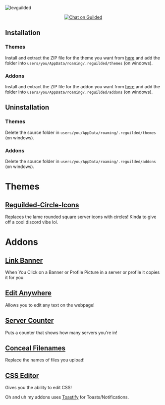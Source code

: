 ![levguilded](https://github.com/horsehair/levguilded/blob/main/lgb.png)

<p align="center">
<a href="https://www.guilded.gg/i/2yenj7K2">
<img src="https://img.shields.io/static/v1?label=Chat%20on&message=Guilded&style=flat-square&color=F5C400" alt="Chat on Guilded" />
</a>
</p>

## Installation

### Themes

Install and extract the ZIP file for the theme you want from [here](https://github.com/levisurely/levguilded/releases) and add the folder into `users/you/AppData/roaming/.reguilded/themes` (on windows).

### Addons

Install and extract the ZIP file for the addon you want from [here](https://github.com/levisurely/levguilded/releases) and add the folder into `users/you/AppData/roaming/.reguilded/addons` (on windows).

## Uninstallation

### Themes

Delete the source folder in `users/you/AppData/roaming/.reguilded/themes` (on windows).

### Addons

Delete the source folder in `users/you/AppData/roaming/.reguilded/addons` (on windows).

# Themes

## [Reguilded-Circle-Icons](https://github.com/levisurely/levguilded/tree/main/Circle%20Icons)

Replaces the lame rounded square server icons with circles! Kinda to give off a cool discord vibe lol.

# Addons

## [Link Banner](https://github.com/levisurely/levguilded/tree/main/Link%20Banner)

When You Click on a Banner or Profile Picture in a server or profile it copies it for you

## [Edit Anywhere](https://github.com/levisurely/levguilded/tree/main/Edit%20Anywhere)

Allows you to edit any text on the webpage!

## [Server Counter](https://github.com/levisurely/levguilded/tree/main/Server%20Counter)

Puts a counter that shows how many servers you're in!

## [Conceal Filenames](https://github.com/levisurely/levguilded/blob/main/Conceal%20Filenames)

Replace the names of files you upload!

## [CSS Editor](https://github.com/levisurely/levguilded/tree/main/CSS%20Editor)

Gives you the ability to edit CSS!

Oh and uh my addons uses [Toastify](https://github.com/apvarun/toastify-js) for Toasts/Notifications.

